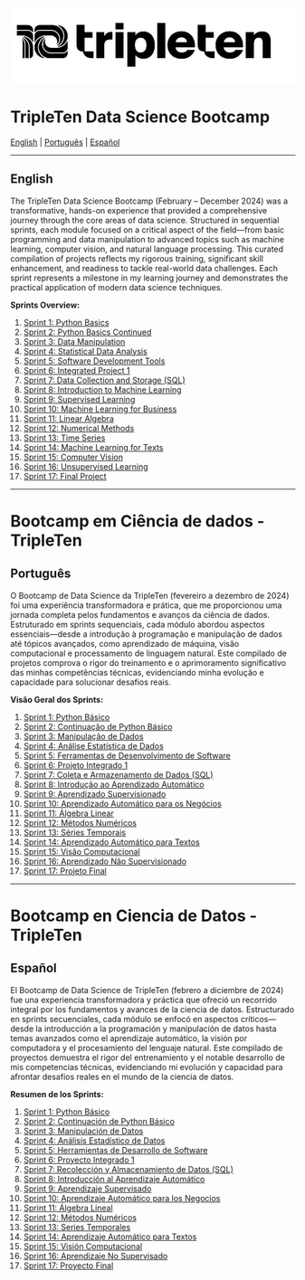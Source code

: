 ![TripleTen Logo](Images/TripleTenLogo.jpeg)

# TripleTen Data Science Bootcamp

[English](#tripleten-data-science-bootcamp) | [Português](#bootcamp-em-ciência-de-dados---tripleten) | [Español](#bootcamp-en-ciencia-de-datos---tripleten)

---

## English

The TripleTen Data Science Bootcamp (February – December 2024) was a transformative, hands-on experience that provided a comprehensive journey through the core areas of data science. Structured in sequential sprints, each module focused on a critical aspect of the field—from basic programming and data manipulation to advanced topics such as machine learning, computer vision, and natural language processing. This curated compilation of projects reflects my rigorous training, significant skill enhancement, and readiness to tackle real-world data challenges. Each sprint represents a milestone in my learning journey and demonstrates the practical application of modern data science techniques.

**Sprints Overview:**

<ol>
  <li><a href="Sprint_1/Python_Basico.ipynb">Sprint 1: Python Basics</a></li>
  <li><a href="Sprint_2/Continuacao_Python_Basico.ipynb">Sprint 2: Python Basics Continued</a></li>
  <li><a href="Sprint_3/README.md">Sprint 3: Data Manipulation</a></li>
  <li><a href="Sprint_4/README.md">Sprint 4: Statistical Data Analysis</a></li>
  <li><a href="Sprint_5/README.md">Sprint 5: Software Development Tools</a></li>
  <li><a href="Sprint_6/README.md">Sprint 6: Integrated Project 1</a></li>
  <li><a href="Sprint_7/README.md">Sprint 7: Data Collection and Storage (SQL)</a></li>
  <li><a href="Sprint_8/README.md">Sprint 8: Introduction to Machine Learning</a></li>
  <li><a href="Sprint_9/README.md">Sprint 9: Supervised Learning</a></li>
  <li><a href="Sprint_10/README.md">Sprint 10: Machine Learning for Business</a></li>
  <li><a href="Sprint_11/README.md">Sprint 11: Linear Algebra</a></li>
  <li><a href="Sprint_12/README.md">Sprint 12: Numerical Methods</a></li>
  <li><a href="Sprint_13/README.md">Sprint 13: Time Series</a></li>
  <li><a href="Sprint_14/README.md">Sprint 14: Machine Learning for Texts</a></li>
  <li><a href="Sprint_15/README.md">Sprint 15: Computer Vision</a></li>
  <li><a href="Sprint_16/README.md">Sprint 16: Unsupervised Learning</a></li>
  <li><a href="Sprint_17/README.md">Sprint 17: Final Project</a></li>
</ol>


---

# Bootcamp em Ciência de dados - TripleTen 
## Português

O Bootcamp de Data Science da TripleTen (fevereiro a dezembro de 2024) foi uma experiência transformadora e prática, que me proporcionou uma jornada completa pelos fundamentos e avanços da ciência de dados. Estruturado em sprints sequenciais, cada módulo abordou aspectos essenciais—desde a introdução à programação e manipulação de dados até tópicos avançados, como aprendizado de máquina, visão computacional e processamento de linguagem natural. Este compilado de projetos comprova o rigor do treinamento e o aprimoramento significativo das minhas competências técnicas, evidenciando minha evolução e capacidade para solucionar desafios reais.

**Visão Geral dos Sprints:**

<ol>
  <li><a href="Sprint_1/README.md">Sprint 1: Python Básico</a></li>
  <li><a href="Sprint_2/README.md">Sprint 2: Continuação de Python Básico</a></li>
  <li><a href="Sprint_3/README.md">Sprint 3: Manipulação de Dados</a></li>
  <li><a href="Sprint_4/README.md">Sprint 4: Análise Estatística de Dados</a></li>
  <li><a href="Sprint_5/README.md">Sprint 5: Ferramentas de Desenvolvimento de Software</a></li>
  <li><a href="Sprint_6/README.md">Sprint 6: Projeto Integrado 1</a></li>
  <li><a href="Sprint_7/README.md">Sprint 7: Coleta e Armazenamento de Dados (SQL)</a></li>
  <li><a href="Sprint_8/README.md">Sprint 8: Introdução ao Aprendizado Automático</a></li>
  <li><a href="Sprint_9/README.md">Sprint 9: Aprendizado Supervisionado</a></li>
  <li><a href="Sprint_10/README.md">Sprint 10: Aprendizado Automático para os Negócios</a></li>
  <li><a href="Sprint_11/README.md">Sprint 11: Álgebra Linear</a></li>
  <li><a href="Sprint_12/README.md">Sprint 12: Métodos Numéricos</a></li>
  <li><a href="Sprint_13/README.md">Sprint 13: Séries Temporais</a></li>
  <li><a href="Sprint_14/README.md">Sprint 14: Aprendizado Automático para Textos</a></li>
  <li><a href="Sprint_15/README.md">Sprint 15: Visão Computacional</a></li>
  <li><a href="Sprint_16/README.md">Sprint 16: Aprendizado Não Supervisionado</a></li>
  <li><a href="Sprint_17/README.md">Sprint 17: Projeto Final</a></li>
</ol>


---
# Bootcamp en Ciencia de Datos - TripleTen
## Español

El Bootcamp de Data Science de TripleTen (febrero a diciembre de 2024) fue una experiencia transformadora y práctica que ofreció un recorrido integral por los fundamentos y avances de la ciencia de datos. Estructurado en sprints secuenciales, cada módulo se enfocó en aspectos críticos—desde la introducción a la programación y manipulación de datos hasta temas avanzados como el aprendizaje automático, la visión por computadora y el procesamiento del lenguaje natural. Este compilado de proyectos demuestra el rigor del entrenamiento y el notable desarrollo de mis competencias técnicas, evidenciando mi evolución y capacidad para afrontar desafíos reales en el mundo de la ciencia de datos.

**Resumen de los Sprints:**

<ol>
  <li><a href="Sprint_1/README.md">Sprint 1: Python Básico</a></li>
  <li><a href="Sprint_2/README.md">Sprint 2: Continuación de Python Básico</a></li>
  <li><a href="Sprint_3/README.md">Sprint 3: Manipulación de Datos</a></li>
  <li><a href="Sprint_4/README.md">Sprint 4: Análisis Estadístico de Datos</a></li>
  <li><a href="Sprint_5/README.md">Sprint 5: Herramientas de Desarrollo de Software</a></li>
  <li><a href="Sprint_6/README.md">Sprint 6: Proyecto Integrado 1</a></li>
  <li><a href="Sprint_7/README.md">Sprint 7: Recolección y Almacenamiento de Datos (SQL)</a></li>
  <li><a href="Sprint_8/README.md">Sprint 8: Introducción al Aprendizaje Automático</a></li>
  <li><a href="Sprint_9/README.md">Sprint 9: Aprendizaje Supervisado</a></li>
  <li><a href="Sprint_10/README.md">Sprint 10: Aprendizaje Automático para los Negocios</a></li>
  <li><a href="Sprint_11/README.md">Sprint 11: Álgebra Lineal</a></li>
  <li><a href="Sprint_12/README.md">Sprint 12: Métodos Numéricos</a></li>
  <li><a href="Sprint_13/README.md">Sprint 13: Series Temporales</a></li>
  <li><a href="Sprint_14/README.md">Sprint 14: Aprendizaje Automático para Textos</a></li>
  <li><a href="Sprint_15/README.md">Sprint 15: Visión Computacional</a></li>
  <li><a href="Sprint_16/README.md">Sprint 16: Aprendizaje No Supervisado</a></li>
  <li><a href="Sprint_17/README.md">Sprint 17: Proyecto Final</a></li>
</ol>
